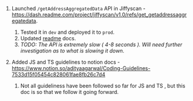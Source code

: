 1. Launched `/getAddressAggregatedData` API in Jiffyscan - https://dash.readme.com/project/jiffyscan/v1.0/refs/get_getaddressaggregatedata. 
    1. Tested it in `dev` and deployed it to `prod`.
    2. Updated [readme](https://dash.readme.com/project/jiffyscan/v1.0/refs/get_getaddressaggregatedata) docs.
    3. *TODO: The API is extremely slow ( 4-8 seconds ). Will need further investigation as to what is slowing it down.* 

2. Added JS and TS guidelines to notion docs - https://www.notion.so/adityaagarwal/Coding-Guidelines-7533d15f05454c828061fae8fb26c7d4
    1. Not all guideliness have been followed so far for JS and TS , but this doc is so that we follow it going forward.
